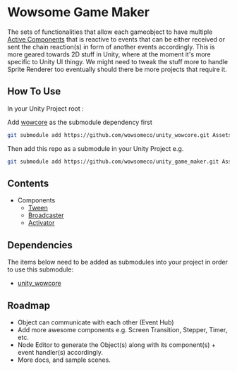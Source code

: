 # Wowsome Game Maker

The sets of functionalities that allow each gameobject to have multiple [Active Components](https://github.com/wowsomeco/unity_game_maker/tree/master/scripts/core/components) that is reactive to events that can be either received or sent the chain reaction(s) in form of another events accordingly.
This is more geared towards 2D stuff in Unity, where at the moment it's more specific to Unity UI thingy. We might need to tweak the stuff more to handle Sprite Renderer too eventually should there be more projects that require it.

## How To Use

In your Unity Project root :

Add [wowcore](https://github.com/wowsomeco/unity_wowcore.git) as the submodule dependency first
```sh
git submodule add https://github.com/wowsomeco/unity_wowcore.git Assets/wcore
```

Then add this repo as a submodule in your Unity Project e.g.
```sh
git submodule add https://github.com/wowsomeco/unity_game_maker.git Assets/wgamemaker
```

## Contents

- Components
  - [Tween](https://github.com/wowsomeco/unity_game_maker/blob/master/scripts/core/components/WGMTween.cs)
  - [Broadcaster](https://github.com/wowsomeco/unity_game_maker/blob/master/scripts/core/components/WGMBroadcaster.cs)
  - [Activator](https://github.com/wowsomeco/unity_game_maker/blob/master/scripts/core/components/WGMActivator.cs)

## Dependencies

The items below need to be added as submodules into your project in order to use this submodule:

- [unity_wowcore](https://github.com/wowsomeco/unity_wowcore)

## Roadmap

* Object can communicate with each other (Event Hub)
* Add more awesome components e.g. Screen Transition, Stepper, Timer, etc.
* Node Editor to generate the Object(s) along with its component(s) + event handler(s) accordingly.
* More docs, and sample scenes.